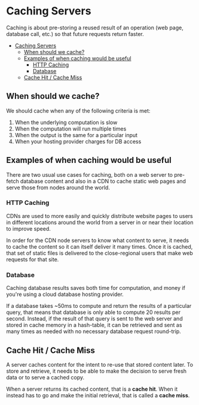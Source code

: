# Caching Servers

Caching is about pre-storing a reused result of an operation (web page, database call, etc.) so that future requests return faster.

- [Caching Servers](#caching-servers)
  - [When should we cache?](#when-should-we-cache)
  - [Examples of when caching would be useful](#examples-of-when-caching-would-be-useful)
    - [HTTP Caching](#http-caching)
    - [Database](#database)
  - [Cache Hit / Cache Miss](#cache-hit--cache-miss)

## When should we cache?

We should cache when any of the following criteria is met:

1. When the underlying computation is slow
2. When the computation will run multiple times
3. When the output is the same for a particular input
4. When your hosting provider charges for DB access

## Examples of when caching would be useful

There are two usual use cases for caching, both on a web server to pre-fetch database content and also in a CDN to cache static web pages and serve those from nodes around the world.

### HTTP Caching

CDNs are used to more easily and quickly distribute website pages to users in different locations around the world from a server in or near their location to improve speed.

In order for the CDN node servers to know what content to serve, it needs to cache the content so it can itself deliver it many times. Once it is cached, that set of static files is delivered to the close-regional users that make web requests for that site.

### Database

Caching database results saves both time for computation, and money if you're using a cloud database hosting provider.

If a database takes ~50ms to compute and return the results of a particular query, that means that database is only able to compute 20 results per second. Instead, if the result of that query is sent to the web server and stored in cache memory in a hash-table, it can be retrieved and sent as many times as needed with no necessary database request round-trip.

## Cache Hit / Cache Miss

A server caches content for the intent to re-use that stored content later. To store and retrieve, it needs to be able to make the decision to serve fresh data or to serve a cached copy.

When a server returns its cached content, that is a **cache hit**. When it instead has to go and make the initial retrieval, that is called a **cache miss**.
